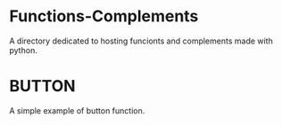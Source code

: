 # Functions-Complements
A directory dedicated to hosting funcionts and complements made with python.

# BUTTON

A simple example of button function.
